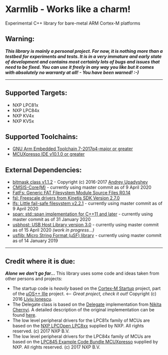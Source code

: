 # Xarmlib - Works like a charm!
Experimental C++ library for bare-metal ARM Cortex-M platforms

## Warning:
***This library is mainly a personal project. For now, it is nothing more than a testbed for experiments and tests. It is in a very immature and early state of development and contains most certainly lots of bugs and issues that need to be fixed. You can use it freely in any way you like but it comes with absolutely no warranty at all! - You have been warned! :-)***

---
## Supported Targets:
- NXP LPC81x
- NXP LPC84x
- NXP KV4x
- NXP KV5x

## Supported Toolchains:
- [GNU Arm Embedded Toolchain 7-2017q4-major or greater](https://developer.arm.com/open-source/gnu-toolchain/gnu-rm)
- [	MCUXpresso IDE v10.1.0 or greater](https://www.nxp.com/support/developer-resources/software-development-tools/mcuxpresso-software-and-tools/mcuxpresso-integrated-development-environment-ide:MCUXpresso-IDE)

## External Dependencies:
- [bitmask class v1.1.2](https://github.com/oliora/bitmask) - Copyright (c) 2016-2017 [Andrey Upadyshev](https://github.com/oliora) 
- [CMSIS-Core(M)](https://github.com/ARM-software/CMSIS_5) - currently using master commit as of 9 April 2020
- [FatFs: Generic FAT Filesystem Module Source Files R0.14](http://elm-chan.org/fsw/ff/00index_e.html)
- [fsl: Freescale drivers from Kinetis SDK Version 2.7.0](https://www.nxp.com/downloads/en/software-development-kits/KINETIS-EXPERT-TOOL.html)
- [lfs: Little fail-safe filesystem v2.2.1](https://github.com/ARMmbed/littlefs) - currently using master commit as of 9 April 2020
- [span: std::span implementation for C++11 and later](https://github.com/tcbrindle/span) - currently using master commit as of 31 January 2020
- [usbhost: USB Host Library version 3.0](https://github.com/felis/UHS30) - currently using master commit as of 15 April 2020 *(work in progress...)*
- [usflib: Micro String Format (μSF) library](https://github.com/hparracho/usflib) - currently using master commit as of 14 January 2019

---
## Credit where it is due:

***Alone we don't go far...*** This library uses some code and ideas taken from other persons and projects:  

- The startup code is *heavily* based on the [Cortex-M Startup](https://github.com/micro-os-plus/cortexm-startup) project, part of the [µOS++ IIIe](https://github.com/micro-os-plus) project. <-- *Great project, check it out!* Copyright (c) 2016 [Liviu Ionescu](https://github.com/ilg-ul).
- The Delegate class is based on the [Delegate](https://github.com/nikitablack/cpp-tests/blob/master/Delegate/Delegate.h) implementation from [Nikita Chernyi](https://github.com/nikitablack). A detailed description of the original implementation can be found [here](https://nikitablack.github.io/2016/04/12/Generic-C-delegates.html).
- The low level peripheral drivers for the LPC81x family of MCUs are based on the [NXP LPCOpen LPC8xx](https://www.nxp.com/downloads/en/libraries/lpcopen_3_02_lpcxpresso_nxp_lpcxpresso_812.zip) supplied by NXP. All rights reserved. (c) 2017 NXP B.V.
- The low level peripheral drivers for the LPC84x family of MCUs are based on the [LPC845 Example Code Bundle MCUXpresso](https://www.nxp.com/downloads/en/software/LPC845-Example-Code-Bundle-MCUXpresso.zip) supplied by NXP. All rights reserved. (c) 2017 NXP B.V.

